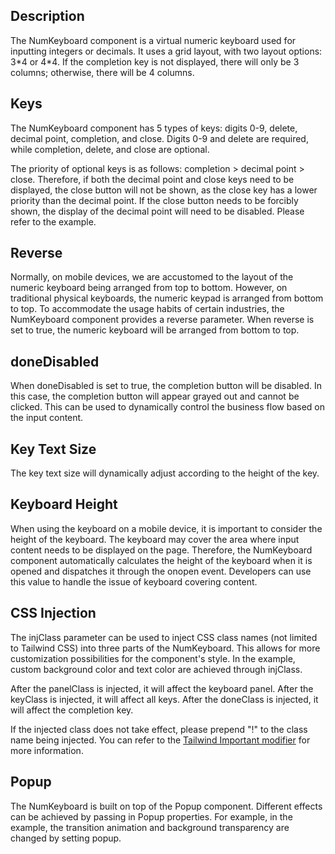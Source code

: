## Description

The NumKeyboard component is a virtual numeric keyboard used for inputting integers or decimals. It uses a grid layout, with two layout options: 3\*4 or 4\*4. If the completion key is not displayed, there will only be 3 columns; otherwise, there will be 4 columns.

## Keys

The NumKeyboard component has 5 types of keys: digits 0-9, delete, decimal point, completion, and close. Digits 0-9 and delete are required, while completion, delete, and close are optional.

The priority of optional keys is as follows: completion > decimal point > close. Therefore, if both the decimal point and close keys need to be displayed, the close button will not be shown, as the close key has a lower priority than the decimal point. If the close button needs to be forcibly shown, the display of the decimal point will need to be disabled. Please refer to the example.

## Reverse

Normally, on mobile devices, we are accustomed to the layout of the numeric keyboard being arranged from top to bottom. However, on traditional physical keyboards, the numeric keypad is arranged from bottom to top. To accommodate the usage habits of certain industries, the NumKeyboard component provides a reverse parameter. When reverse is set to true, the numeric keyboard will be arranged from bottom to top.

## doneDisabled

When doneDisabled is set to true, the completion button will be disabled. In this case, the completion button will appear grayed out and cannot be clicked. This can be used to dynamically control the business flow based on the input content.

## Key Text Size

The key text size will dynamically adjust according to the height of the key.

## Keyboard Height

When using the keyboard on a mobile device, it is important to consider the height of the keyboard. The keyboard may cover the area where input content needs to be displayed on the page. Therefore, the NumKeyboard component automatically calculates the height of the keyboard when it is opened and dispatches it through the onopen event. Developers can use this value to handle the issue of keyboard covering content.

## CSS Injection

The injClass parameter can be used to inject CSS class names (not limited to Tailwind CSS) into three parts of the NumKeyboard. This allows for more customization possibilities for the component's style. In the example, custom background color and text color are achieved through injClass.

After the panelClass is injected, it will affect the keyboard panel. After the keyClass is injected, it will affect all keys. After the doneClass is injected, it will affect the completion key.

If the injected class does not take effect, please prepend "!" to the class name being injected. You can refer to the [Tailwind Important modifier](https://tailwindcss.com/docs/configuration#important-modifier) for more information.

## Popup

The NumKeyboard is built on top of the Popup component. Different effects can be achieved by passing in Popup properties. For example, in the example, the transition animation and background transparency are changed by setting popup.
